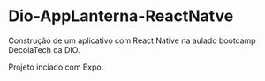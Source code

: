 # Dio-AppLanterna-ReactNatve

Construção de um aplicativo com React Native na aulado bootcamp DecolaTech da DIO.

Projeto inciado com Expo.
